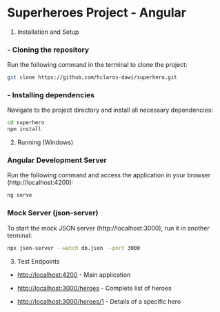 # Superheroes Project - Angular

1. Installation and Setup

### - **Cloning the repository** 
Run the following command in the terminal to clone the project:
```sh
git clone https://github.com/hclaros-dawi/superhero.git
```

### - **Installing dependencies** 
Navigate to the project directory and install all necessary dependencies:
```sh
cd superhero
npm install
```

2. Running (Windows)

### Angular Development Server
Run the following command and access the application in your browser (http://localhost:4200):
```sh
ng serve
```

### Mock Server (json-server)
To start the mock JSON server (http://localhost:3000), run it in another terminal:
```sh
npx json-server --watch db.json --port 3000
```

3. Test Endpoints

- [http://localhost:4200](http://localhost:4200) - Main application  

- [http://localhost:3000/heroes](http://localhost:3000/heroes) - Complete list of heroes 

- [http://localhost:3000/heroes/1](http://localhost:3000/heroes/1) - Details of a specific hero 
